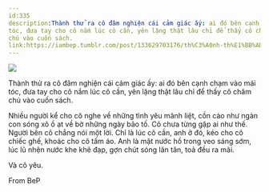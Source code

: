 ```yaml
---
id:335
description:Thành thử ra cô đâm nghiện cái cảm giác ấy: ai đó bên cạnh chạm vào mái
tóc, đưa tay cho cô nắm lúc cô cần, yên lặng thật lâu chỉ để thấy cô chăm
chú vào cuốn sách.
link:https://iambep.tumblr.com/post/133629703176/th%C3%A0nh-th%E1%BB%AD-ra-c%C3%B4-%C4%91%C3%A2m-nghi%E1%BB%87n-c%C3%A1i-c%E1%BA%A3m-gi%C3%A1c-%E1%BA%A5y-ai-%C4%91%C3%B3
---
```


![](https://64.media.tumblr.com/4e6ec10c12c21d935b9f5a2be7a23fed/tumblr_ny58dw55SD1u3a9rjo1_1280.png)

Thành thử ra cô đâm nghiện cái cảm giác ấy: ai đó bên cạnh chạm vào mái
tóc, đưa tay cho cô nắm lúc cô cần, yên lặng thật lâu chỉ để thấy cô chăm
chú vào cuốn sách.

Nhiều người kể cho cô nghe về những tình yêu mãnh liệt, cồn cào như ngàn
con sóng xô ồ ạt về bờ những ngày bão tố. Cô chưa từng gặp ai như thế. Người
bên cô chẳng nói một lời. Chỉ là lúc cô cần, anh ở đó, kéo cho cô chiếc
ghế, khoác cho cô tấm áo. Anh là mặt nước hồ trong veo sáng sớm, lúc lũ
nhện nước khe khẽ đạp, gợn chút sóng lăn tăn, toả đều ra mãi.

Và cô yêu.

From BeP